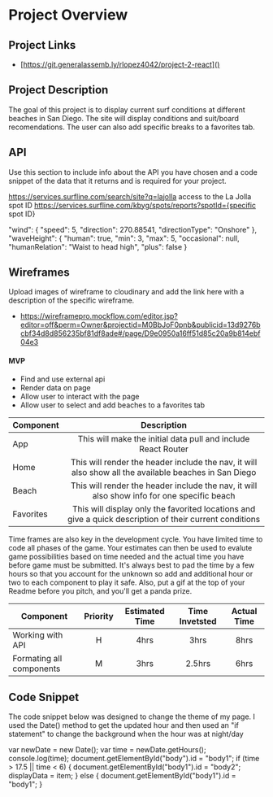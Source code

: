 # Project Overview

## Project Links

- [https://git.generalassemb.ly/rlopez4042/project-2-react]()

## Project Description

The goal of this project is to display current surf conditions at different beaches in San Diego. The site will display conditions and suit/board recomendations. The user can also add specific breaks to a favorites tab.

## API

Use this section to include info about the API you have chosen and a code snippet of the data that it returns and is required for your project. 

https://services.surfline.com/search/site?q=lajolla access to the La Jolla spot ID
https://services.surfline.com/kbyg/spots/reports?spotId={specific spot ID}

"wind": {
"speed": 5,
"direction": 270.88541,
"directionType": "Onshore"
},
"waveHeight": {
"human": true,
"min": 3,
"max": 5,
"occasional": null,
"humanRelation": "Waist to head high",
"plus": false
}

## Wireframes

Upload images of wireframe to cloudinary and add the link here with a description of the specific wireframe.

- https://wireframepro.mockflow.com/editor.jsp?editor=off&perm=Owner&projectid=M0BbJoF0pnb&publicid=13d9276bcbf34d8d856235bf81df8ade#/page/D9e0950a16ff51d85c20a9b814ebf04e3

#### MVP
- Find and use external api 
- Render data on page 
- Allow user to interact with the page
- Allow user to select and add beaches to a favorites tab

| Component | Description | 
| --- | :---: |  
| App | This will make the initial data pull and include React Router| 
| Home | This will render the header include the nav, it will also show all the available beaches in San Diego | 
| Beach | This will render the header include the nav, it will also show info for one specific beach | 
| Favorites | This will display only the favorited locations and give a quick description of their current conditions| 


Time frames are also key in the development cycle.  You have limited time to code all phases of the game.  Your estimates can then be used to evalute game possibilities based on time needed and the actual time you have before game must be submitted. It's always best to pad the time by a few hours so that you account for the unknown so add and additional hour or two to each component to play it safe. Also, put a gif at the top of your Readme before you pitch, and you'll get a panda prize.

| Component | Priority | Estimated Time | Time Invetsted | Actual Time |
| --- | :---: |  :---: | :---: | :---: |
| Working with API | H | 4hrs| 3hrs | 8hrs |
| Formating all components | M | 3hrs| 2.5hrs | 6hrs |

## Code Snippet

The code snippet below was designed to change the theme of my page. 
I used the Date() method to get the updated hour and then used an "if statement"
to change the background when the hour was at night/day
 
  var newDate = new Date();
  var time = newDate.getHours();
  console.log(time);
  document.getElementById("body").id = "body1";
  if (time > 17.5 || time < 6) {
    document.getElementById("body1").id = "body2";
    displayData = item;
  } else {
    document.getElementById("body1").id = "body1";
  }
